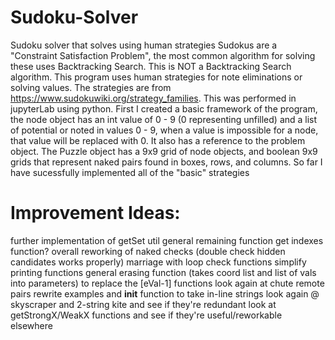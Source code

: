 # Sudoku-Solver
Sudoku solver that solves using human strategies
Sudokus are a "Constraint Satisfaction Problem", the most common algorithm for solving these uses Backtracking Search. This is NOT a Backtracking Search algorithm.
This program uses human strategies for note eliminations or solving values. The strategies are from https://www.sudokuwiki.org/strategy_families. 
This was performed in jupyterLab using python. 
First I created a basic framework of the program, the node object has an int value of 0 - 9 (0 representing unfilled) and a list of potential or noted in values 0 - 9, when a value is impossible for a node, that value will be replaced with 0. It also has a reference to the problem object.
The Puzzle object has a 9x9 grid of node objects, and boolean 9x9 grids that represent naked pairs found in boxes, rows, and columns. 
So far I have sucessfully implemented all of the "basic" strategies

# Improvement Ideas:
further implementation of getSet
util general remaining function
get indexes function?
overall reworking of naked checks (double check hidden candidates works properly)
marriage with loop check functions
simplify printing functions
general erasing function (takes coord list and list of vals into parameters) to replace the [eVal-1] functions
look again at chute remote pairs
rewrite examples and __init__ function to take in-line strings
look again @ skyscraper and 2-string kite and see if they're redundant
look at getStrongX/WeakX functions and see if they're useful/reworkable elsewhere
